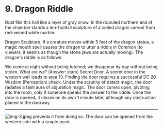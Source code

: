 # 9. Dragon Riddle

Dust fills this hall like a layer of gray snow. In the rounded northern end of the chamber stands a ten-foottall sculpture of a coiled dragon carved from red-veined white marble.

Dragon Sculpture. If a creature moves within 5 feet of the dragon statue, a magic mouth spell causes the dragon to utter a riddle in Common (to viewers, it seems as though the stone jaws are actually moving). The dragon's riddle is as follows:

We come at night without being fetched; we disappear by day without being stolen. What are we?
(Answer: stars)
Secret Door. A secret door in the western wall leads to area 10. Finding the door requires a successful DC 20 Wisdom (Perception) check. Under the scrutiny of detect magic, the door radiates a faint aura of abjuration magic. The door comes open, pivoting into the room, only if someone speaks the answer to the riddle.
Once the door is opened, it closes on its own 1 minute later, although any obstruction placed in the doorway

---

![img-3.jpeg](DDIA06%20-%20Sunless%20Citadel_img-3.jpeg)
prevents it from doing so. The door can be opened from the western side with a simple push.
